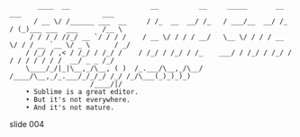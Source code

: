            ____  __                    __          __     _____       __    ___                    ___
          / __ \/ /______ ___  __     / /_  __  __/ /_   / ___/__  __/ /_  / (_)___ ___  ___      /__ \
         / / / / //_/ __ `/ / / /    / __ \/ / / / __/   \__ \/ / / / __ \/ / / __ `__ \/ _ \      / _/
        / /_/ / ,< / /_/ / /_/ /    / /_/ / /_/ / /_    ___/ / /_/ / /_/ / / / / / / / /  __/ _ _ /_/
        \____/_/|_|\__,_/\__, ( )  /_.___/\__,_/\__/   /____/\__,_/_.___/_/_/_/ /_/ /_/\___(_)_)_)_)
                        /____/|/
        • Sublime is a great editor.
        • But it's not everywhere.
        • And it's not mature.















































































slide 004

